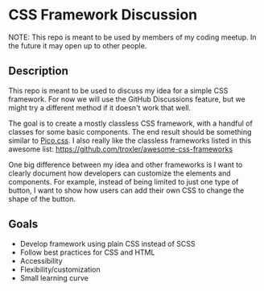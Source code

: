 # CSS Framework Discussion

NOTE: This repo is meant to be used by members of my coding meetup. In the future it may open up to other people.

## Description

This repo is meant to be used to discuss my idea for a simple CSS framework. For now we will use the GitHub Discussions feature, but we might try a different method if it doesn't work that well.

The goal is to create a mostly classless CSS framework, with a handful of classes for some basic components. The end result should be something similar to [Pico.css](https://picocss.com/). I also really like the classless frameworks listed in this awesome list: https://github.com/troxler/awesome-css-frameworks

One big difference between my idea and other frameworks is I want to clearly document how developers can customize the elements and components. For example, instead of being limited to just one type of button, I want to show how users can add their own CSS to change the shape of the button.

## Goals
- Develop framework using plain CSS instead of SCSS
- Follow best practices for CSS and HTML
- Accessibility
- Flexibility/customization
- Small learning curve
